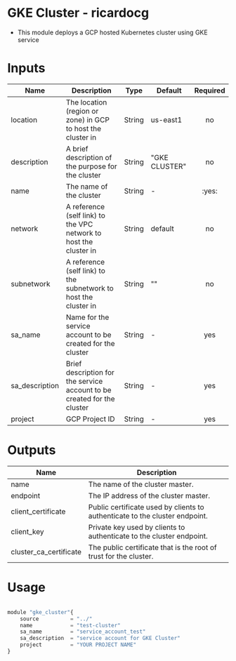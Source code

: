 # GKE Cluster - ricardocg

- This module deploys a GCP hosted Kubernetes cluster using GKE service

# Inputs 

| Name | Description | Type | Default | Required |
|------|-------------|------|---------|:--------:|
| location | The location (region or zone) in GCP to host the cluster in| String | us-east1 | no |
| description | A brief description of the purpose for the cluster| String | "GKE CLUSTER" | no |
| name | The name of the cluster | String | - |:yes:|
| network | A reference (self link) to the VPC network to host the cluster in | String | default | no |
| subnetwork | A reference (self link) to the subnetwork to host the cluster in | String | "" |no|
| sa_name | Name for the service account to be created for the cluster | String | - |yes|
| sa_description | Brief description for the service account to be created for the cluster | String | - |yes|
| project | GCP Project ID | String | - |yes|

# Outputs 

| Name | Description |
|------|-------------|
| name | The name of the cluster master. |
| endpoint | The IP address of the cluster master. |
| client_certificate | Public certificate used by clients to authenticate to the cluster endpoint. |
| client_key | Private key used by clients to authenticate to the cluster endpoint. |
| cluster_ca_certificate | The public certificate that is the root of trust for the cluster. |

# Usage
```js

module "gke_cluster"{
    source          = "../"
    name            = "test-cluster"
    sa_name         = "service_account_test"
    sa_description  = "service account for GKE Cluster"
    project         = "YOUR PROJECT NAME"
}

```

  
